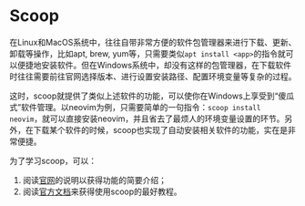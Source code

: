 # Scoop

在Linux和MacOS系统中，往往自带非常方便的软件包管理器来进行下载、更新、卸载等操作，比如apt, brew, yum等，只需要类似`apt install <app>`的指令就可以便捷地安装软件。但在Windows系统中，却没有这样的包管理器，在下载软件时往往需要前往官网选择版本、进行设置安装路径、配置环境变量等复杂的过程。

这时，scoop就提供了类似上述软件的功能，可以使你在Windows上享受到“傻瓜式”软件管理。以neovim为例，只需要简单的一句指令：`scoop install neovim`，就可以直接安装neovim，并且省去了最烦人的环境变量设置的环节。另外，在下载某个软件的时候，scoop也实现了自动安装相关软件的功能，实在是非常便捷。

为了学习scoop，可以：

1. 阅读[官网](https://scoop.sh/)的说明以获得功能的简要介绍；
2. 阅读[官方文档](https://github.com/ScoopInstaller/Scoop/wiki)来获得使用scoop的最好教程。